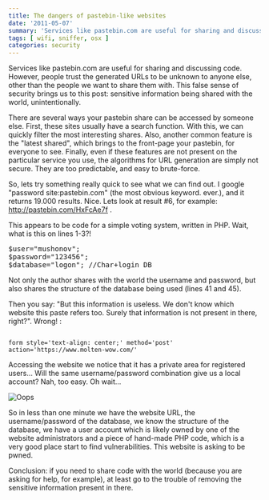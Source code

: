 ```yaml
---
title: The dangers of pastebin-like websites
date: '2011-05-07'
summary: 'Services like pastebin.com are useful for sharing and discussing code. However, people trust the generated URLs to be unknown to anyone else, other than the people we want to share them with. This false sense of security brings us to this post: sensitive information being shared with the world, unintentionally.'
tags: [ wifi, sniffer, osx ]
categories: security
---
```


Services like pastebin.com are useful for sharing and discussing code. However, people trust the generated URLs to be unknown to anyone else, other than the people we want to share them with. This false sense of security brings us to this post: sensitive information being shared with the world, unintentionally.

There are several ways your pastebin share can be accessed by someone else. First, these sites usually have a search function. With this, we can quickly filter the most interesting shares. Also, another common feature is the "latest shared", which brings to the front-page your pastebin, for everyone to see. Finally, even if these features are not present on the particular service you use, the algorithms for URL generation are simply not secure. They are too predictable, and easy to brute-force.

So, lets try something really quick to see what we can find out. I google "password site:pastebin.com" (the most obvious keyword. ever.), and it returns 19.000 results. Nice. Lets look at result #6, for example: http://pastebin.com/HxFcAe7f .

This appears to be code for a simple voting system, written in PHP. Wait, what is this on lines 1-3?!
<pre>
$user="mushonov";
$password="123456";
$database="logon"; //Char+login DB
</pre>

Not only the author shares with the world the username and password, but also shares the structure of the database being used (lines 41 and 45).

Then you say: "But this information is useless. We don't know which website this paste refers too. Surely that information is not present in there, right?". Wrong! : 

<pre><code>
form style='text-align: center;' method='post' 
action='https://www.molten-wow.com/'</code></pre>

Accessing the website we notice that it has a private area for registered users... Will the same username/password combination give us a local account? Nah, too easy. Oh wait...

![Oops](https://posterous.com/getfile/files.posterous.com/temp-2010-12-28/EwCIAuEGemxqAgHsjFJyHjwFkaGHoeqcussDyFDhncinqGtwJHCoinqElcIq/Picture_3.png.scaled500.png)

So in less than one minute we have the website URL, the username/password of the database, we know the structure of the database, we have a user account which is likely owned by one of the website administrators and a piece of hand-made PHP code, which is a very good place start to find vulnerabilities. This website is asking to be pwned. 

Conclusion: if you need to share code with the world (because you are asking for help, for example), at least go to the trouble of removing the sensitive information present in there.
